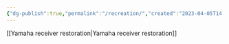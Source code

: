 ```yaml
---
{"dg-publish":true,"permalink":"/recreation/","created":"2023-04-05T14:44:41.452-04:00","updated":"2023-04-06T15:46:24.859-04:00"}
---
```


[[Yamaha receiver restoration\|Yamaha receiver restoration]]
